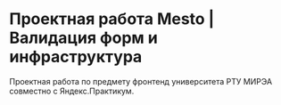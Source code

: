 # Проектная работа Mesto | Валидация форм и инфраструктура

Проектная работа по предмету фронтенд университета РТУ МИРЭА совместно с Яндекс.Практикум.
